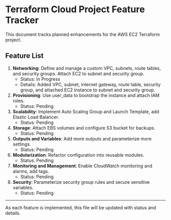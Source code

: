 # Terraform Cloud Project Feature Tracker

This document tracks planned enhancements for the AWS EC2 Terraform project.

## Feature List

1. **Networking**: Define and manage a custom VPC, subnets, route tables, and security groups. Attach EC2 to subnet and security group.
   - Status: In Progress
   - Details: Added VPC, subnet, internet gateway, route table, security group, and attached EC2 instance to subnet and security group.
2. **Provisioning**: Use user_data to bootstrap the instance and attach IAM roles.
   - Status: Pending
3. **Scalability**: Implement Auto Scaling Group and Launch Template, add Elastic Load Balancer.
   - Status: Pending
4. **Storage**: Attach EBS volumes and configure S3 bucket for backups.
   - Status: Pending
5. **Outputs and Variables**: Add more outputs and parameterize more settings.
   - Status: Pending
6. **Modularization**: Refactor configuration into reusable modules.
   - Status: Pending
7. **Monitoring and Management**: Enable CloudWatch monitoring and alarms, add tags.
   - Status: Pending
8. **Security**: Parameterize security group rules and secure sensitive variables.
   - Status: Pending

---

As each feature is implemented, this file will be updated with status and details.
